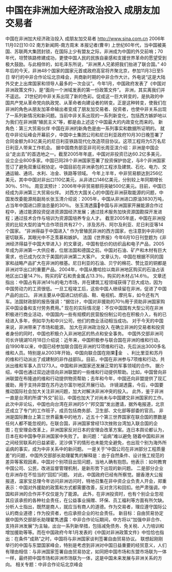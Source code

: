 # 中国在非洲加大经济政治投入 成朋友加交易者

中国在非洲加大经济政治投入 成朋友加交易者
http://www.sina.com.cn 2006年11月02日10:02 南方新闻网-南方周末
本报记者(曹辛) 上世纪60年代，当中国被美国、苏联两大集团封锁，在国际上少有盟友之际，非洲成为中国的外交前哨；70年代，坦赞铁路修建成功，更使中国人民的民族自豪感和支援世界革命的愿望受到极大鼓励。与此相伴的，如毛泽东所说，“非洲黑人兄弟把我们抬进了联合国。”
40年后的今天，非洲48个国家的国家元首或政府高官将齐聚北京，参加11月3日至5日
举行的中非合作论坛北京峰会，共商新时期的中非合作大计。外电说“这是大陆外交史上出席国家和领导人最多的一次会议”。今年1月，中国政府发表了《中国对非洲政策文件》，是“面向一个洲域发表的第一份政策文件”。
非洲，其实离我们并不遥远。
21世纪的中非关系出现了新的色彩。促成这一巨大转变的，是执政的中国共产党从革命党向执政党、从革命者向建设者的转变。正是这种转变，使我们在非洲的角色从朋友加革命输出者变成了朋友加交易者、投资者，也使中非关系出现了一系列新情况和新问题。当前中非关系出现的一系列新变化，包括西方嫉妒地以为我们在非洲搞“殖民主义”等，都是由上述这个中国最大的内政变化而来的。
新角色：第三大贸易伙伴
中国在非洲的新角色是由一系列事实和数据所证明的。
就在中非论坛峰会开幕前夕，中国中土集团公司和尼日利亚政府10月30日晚签署了合同金额为83亿美元的尼日利亚铁路现代化改造项目协议。这项工程将为5万名尼日利亚人带来工作机会。
据中国商务部亚非司司长周亚滨介绍：非洲是中国企业“走出去”的首选地之一。截至2005年年底，中国对非投资已达60.2亿多美元，设立企业800多家。中国已同28个非洲国家签署了投资保护协定，与8个非洲国家签订了避免双重征税协定。中国目前在非洲承包的工程涉及建筑、石化、电力、交通运输、通讯、水利、冶金、铁路等领域。
今年上半年，中非贸易额达到256亿美元，其中中国对非出口110亿美元，从非进口146亿美元，分别较上年同期增长30％、51％。
周亚滨预计：2006年中非贸易额将突破500亿美元。目前，中国已经成为非洲第三大贸易伙伴。
对西方大国关心的中国在非洲获取能源的问题，中国发改委能源局副局长张玉清介绍说：2005年，中国从非洲进口原油3830万吨，占当年中国进口原油总量的30％。
张玉清透露中国与非洲国家开展能源合作过程中，通过能源投资促进资源国经济发展；通过技术服务加快资源国勘探开发进程；通过技术合作与培训为资源国培养专业人才。
截至2005年底，中国在非洲投资的比较大型的油气合作项目共有27个，涉及苏丹、阿尔及利亚、尼日利亚等14 个国家。
“非洲得益于中国进入”
作为曾殖民非洲的西方国家，也注意到中非间的密切联系，其眼光中不乏羡慕和嫉妒。
法国《世界报》今年6月10日刊登题为《非洲经济得益于中国大举进入》的文章说，中国有低价的纺织品和电子产品，2005年成为非洲第一大供应者，位居法国和德国之前。中国对石油、矿产和木材有巨大需求，也已成为仅次于美国的非洲第二大客户。
文章认为，中国在根据不同的国家和战略产品扩大在非洲的根基。尼日利亚的石油、贝宁的棉花、赞比亚的铜都是非洲对华出口的重要产品。2004年，中国从撒哈拉以南非洲地区购买的石油占该地区出口量14.7％，购买的矿石和贵金属占13.3％，购买的木材占14.6％。
文章还指出：中国占有非洲14％的电力市场，并在建筑工程领域获得了巨大成功，因为中国劳动力的工资很低。一旦工程竣工后，这些中国人继续留在非洲，促进了中国产品的出口。
非洲主要从中国进口纺织品、鞋、电视机、摩托车，如今还有汽车。法国财政部的报告强调：“据估计，中国对非援助的70％用于资助非洲国家购买中国设备和支付劳务费用。”
现在的实际情况是：不仅中国国有大型公司在非洲积极进行商业活动，中国国内一些有规模的民营股份制公司也在积极介入，有的已经进入多年，例如华为和中兴公司，他们的商业活动相当成功。
对于今天的中国来说，非洲带来了市场和能源。
加大在非洲政治投入
在确立非洲的交易者和投资者身份的同时，中国也积极介入非洲地区的热点和安全事务。
中国外交部非洲司司长许镜湖10月18日介绍说：近年来，中国积极参与联合国在非洲的维和行动，自1990年以来，中国已经参加联合国在非洲的12项维和行动，先后派出3000多名维和人员。特别是从2003年开始，中国向联合国在刚果金　、利比里亚和苏丹的维和行动派出了成建制的非作战部队。目前，中国在非洲参与7项维和行动，共派出维和军事人员1273人。中国和非洲国家还发展正常的军事领域的合作。
据介绍，中国也通过双边途径向非洲联盟的一些维和行动提供帮助。比如，中国曾向非洲联盟在布隆迪的维和行动提供物资帮助；去年和今年，中国还向非盟提供了现汇援助，用于支持非盟在苏丹达尔富尔地区开展行动。
许镜湖透露，今后，中国要推动国际社会加大关注非洲问题，加大对解决非洲冲突的投入。
此外，鉴于非洲一直是台湾的所谓“外交”前沿，中国也加大了对尚未与中国建交非洲国家的工作。此次中非论坛，中国也向台湾在非洲的5个“邦交国”发出邀请，据外电报道，北京还成立了专门的工作班子，成员包括商务部、卫生部、文化部等部委的官员。
非洲是国际舞台上第三世界最集中的地方，近五十个第三世界国家在联合国的票数是任何人都不能忽视的。在联合国，非洲国家曾经13次挫败台湾加入联合国的企图；在安理会改革上，非洲国家反对日本的安理会改革方案。连日本舆论都认为，日本在和中国争夺非洲国家中失败了。
新问题：“诟病”难以避免
随着中国和非洲之间经贸联系的日益紧密，泥沙俱下的情形也未能完全避免，也出现个别为海外所诟病的事实，成为中非关系中的新问题。
一是关于“中国公司在非洲部分工程质量差”的问题，中国外交部部长助理翟隽的解释是：由于自然条件、设计施工规范的差异等客观因素，中国对个别项目出现问题，当地人确有抱怨。他表示：如何教育中国公司、公民，改进监督管理机制，是新形势下出现的新问题。
二是部分企业在非洲存在不恰当的“回扣”问题。
对此，中国政府已经有所察觉。据香港大公报报道，温家宝总理今年访问非洲访问时，特地召集在非中资企业负责人开会，郑重表示：中国对外援助的政策和方式都需要改善，反对贪污和回扣。他严肃强调，中国和非洲的合作并不仅仅是为了能源。
此外，在非洲投资时，也有个别企业忽视其应该承担的各种社会责任，在公益事业捐赠、环保、员工福利等方面有所欠缺。
分析人士指出，既然是商人，就应当有商人的道德。作为交易者，理应遵守国际公认的商业道德；作为投资者，也应承担企业的社会责任。
新目标：自由贸易协定
据中国外交部部长助理翟隽透露：中非合作论坛期间，中方将以“加强中非合作、支持非洲发展”为主轴，出台一系列新举措，包括减免债务、免关税、人力培训和增加援助等等。而在中国政府今年1月发表的《中国对非洲政策文件》中恰恰也指出：在条件“成熟”之时，中国将与非洲国家谈判签署自由贸易协议。
联想起刚刚举行的中国与东盟国家峰会，特别是考虑到非洲对中国日益重要的经贸意义，人们有理由相信：与非洲国家签署自由贸易协定，如同把中国市场和东盟市场联为一体一样，最终把中国市场和非洲市场联为一体，这是中国未来发展与非洲关系的方向。
相关专题：中非合作论坛北京峰会 

